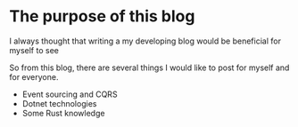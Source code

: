 # The purpose of this blog 

I always thought that writing a my developing blog would be beneficial for myself to see

So from this blog, there are several things I would like to post for myself and for everyone.
* Event sourcing and CQRS
* Dotnet technologies 
* Some Rust knowledge
